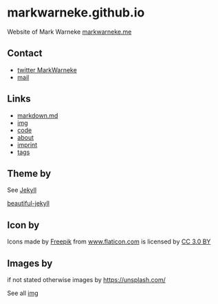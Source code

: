 # markwarneke.github.io

Website of Mark Warneke [markwarneke.me](https://markwarneke.me/)

## Contact

- [twitter MarkWarneke](https://twitter.com/MarkWarneke)
- [mail](mailto:mark.warneke@microsoft.com)

## Links

- [markdown.md](.\markdown.md)
- [img](.\img\README)
- [code](.\code\README)
- [about](.\about.md)
- [imprint](.\imprint.md)
- [tags](.\tags.html)

## Theme by

See [Jekyll](.\jekyll.md)

[beautiful-jekyll](https://deanattali.com/beautiful-jekyll/)

## Icon by

<div>Icons made by <a href="https://www.flaticon.com/authors/freepik" title="Freepik">Freepik</a> from <a href="https://www.flaticon.com/"                 title="Flaticon">www.flaticon.com</a> is licensed by <a href="http://creativecommons.org/licenses/by/3.0/"                 title="Creative Commons BY 3.0" target="_blank">CC 3.0 BY</a></div>

## Images by

if not stated otherwise images by https://unsplash.com/

See all [img](\img\README)
